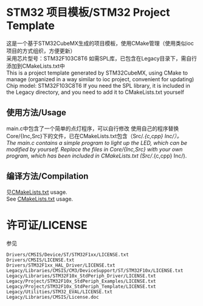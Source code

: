 # STM32 项目模板/STM32 Project Template

这是一个基于STM32CubeMX生成的项目模板，使用CMake管理（使用类似ioc项目的方式组织，方便更新）  
采用芯片型号：STM32F103C8T6
如需SPL库，已包含在Legacy目录下，需自行添加到CMakeLists.txt中  
This is a project template generated by STM32CubeMX, using CMake to manage (organized in a way similar to ioc project, convenient for updating)  
Chip model: STM32F103C8T6
If you need the SPL library, it is included in the Legacy directory, and you need to add it to CMakeLists.txt yourself

## 使用方法/Usage

main.c中包含了一个简单的点灯程序，可以自行修改
使用自己的程序替换Core/{Inc,Src}下的文件，已在CMakeLists.txt包含（Src/*.{c,cpp} Inc/）。  
The main.c contains a simple program to light up the LED, which can be modified by yourself.
Replace the files in Core/{Inc,Src} with your own program, which has been included in CMakeLists.txt (Src/*.{c,cpp} Inc/).

## 编译方法/Compilation

见[CMakeLists.txt](CMakeLists.txt) usage.  
See [CMakeLists.txt](CMakeLists.txt) usage.

# 许可证/LICENSE
参见
```
Drivers/CMSIS/Device/ST/STM32F1xx/LICENSE.txt
Drivers/CMSIS/LICENSE.txt
Drivers/STM32F1xx_HAL_Driver/LICENSE.txt
Legacy/Libraries/CMSIS/CM3/DeviceSupport/ST/STM32F10x/LICENSE.txt
Legacy/Libraries/STM32F10x_StdPeriph_Driver/LICENSE.txt
Legacy/Project/STM32F10x_StdPeriph_Examples/LICENSE.txt
Legacy/Project/STM32F10x_StdPeriph_Template/LICENSE.txt
Legacy/Utilities/STM32_EVAL/LICENSE.txt
Legacy/Libraries/CMSIS/License.doc
```